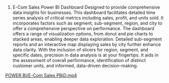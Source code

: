 1. E-Com Sales Power BI Dashboard 
Designed to provide comprehensive data insights for businesses. This dashboard facilitates detailed time series analysis of critical metrics including sales, profit, and units sold. It incorporates factors such as segment, sub-segment, region, and city to offer a comprehensive perspective on performance. 
The dashboard offers a range of visualization options, from donut and pie charts to stacked areas, enabling deeper data exploration. Detailed sub-segment reports and an interactive map displaying sales by city further enhance data clarity.
With the inclusion of slicers for region, segment, and specific dates, precision in data analysis is at your fingertips. It aids in the assessment of overall performance, identification of distinct customer units, and informed, data-driven decision-making.

[POWER BI/E-Com Sales PBiD.mp4
](https://github.com/NikhilAsudani1/Analytics-Portfolio/blob/7c8bc99efc4038e2297098b2b924dfcd5da2ae16/POWER%20BI/E-Com%20Sales%20PBiD.mp4)
